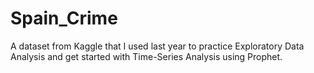 # Spain_Crime
A dataset from Kaggle that I used last year to practice Exploratory Data Analysis and get started with Time-Series Analysis using Prophet.

